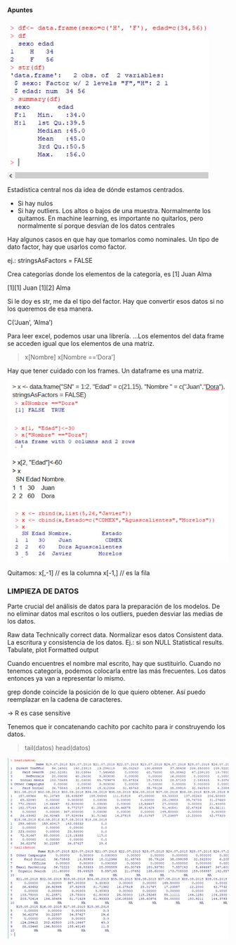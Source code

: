 #### Apuntes

![imagenpreworkS01_M2_1](screenshots_postwork1_M2/Prework_S01_M2_defDataFrame.JPG)

Estadística central nos da idea de dónde estamos centrados. 

- Si hay nulos
- Si hay outliers. Los altos o bajos de una muestra. Normalmente los quitamos. En machine learning, es importante no quitarlos, pero normalmente sí porque desvían de los datos centrales

Hay algunos casos en que hay que tomarlos como nominales. Un tipo de dato factor, hay que usarlos como factor. 

ej.: 
stringsAsFactors = FALSE

Crea categorías donde los elementos de la categoría, es 
[1] Juan Alma

[1][1] Juan
[1][2] Alma

Si le doy es str, me da el tipo del factor. Hay que convertir esos datos si no los queremos de esa manera. 

C(‘Juan’, ‘Alma’) 


Para leer excel, podemos usar una librería. 
...Los elementos del data frame se acceden  igual que los elementos de una matriz.
 
 >x[Nombre]
 >x[Nombre ==‘Dora’]

Hay que tener cuidado con los frames. Un dataframe es  una matriz. 

![imagenpreworkS01_M2_1](screenshots_postwork1_M2/Prework_S01_M2_ej1.JPG)

Quitamos: 
x[,-1] // es la columna
x[-1,] // es la fila

### LIMPIEZA DE DATOS
Parte crucial del análisis de datos para la preparación de los modelos. De no eliminar datos mal escritos o los outliers, pueden desviar las medias de los datos. 

Raw data
Technically correct data. Normalizar esos datos 
Consistent data. La escritura y consistencia de los datos. Ej.: si son NULL
Statistical results. Tabulate, plot
Formatted output


Cuando encuentres el nombre mal escrito, hay que sustituirlo.
Cuando no tenemos categoría, podemos colocarla entre las más frecuentes. 
Los datos entonces ya van a representar lo mismo. 


grep donde coincide la posición de lo que quiero obtener. Así puedo reemplazar en la cadena de caracteres. 

→ R es case sensitive

Tenemos que ir concatenando cachito por cachito para ir construyendo los datos. 
> tail(datos)
> head(datos)

![imagenpreworkS01_M2](screenshots_postwork1_M2/Limpieza-datos_head-tail.JPG)
